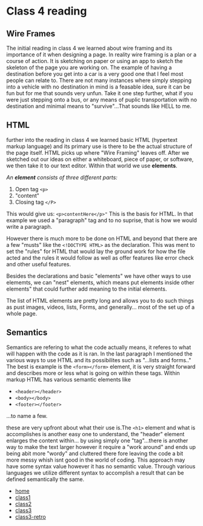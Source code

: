 
# Class 4 reading

## Wire Frames

The initial reading in class 4 we learned about wire framing and its importance of it when designing a page. In reality wire framing is a plan or a course of action. It is sketching on paper or using an app to sketch the skeleton of the page you are working on. The example of having a destination before you get into a car is a very good one that I feel most people can relate to. There are not many instances where simply stepping into a vehicle with no destination in mind is a feasable idea, sure it can be fun but for me that sounds very unfun. Take it one step further, what if you were just stepping onto a bus, or any means of puplic transportation with no destination and minimal means to "survive"...That sounds like HELL to me.

## HTML

further into the reading in class 4 we learned basic HTML (hypertext markup language) and its primary use is there to be the actual structure of the page itself. HTML picks up where "Wire Framing" leaves off. After we sketched out our ideas on either a whiteboard, piece of paper, or software, we then take it to our text editor. Within that world we use **elements**.

*An **element** consists of three different parts:*

1. Open tag ``<p>``
2. "content"
3. Closing tag ``</P>``

This would give us: ``<p>contentHere</p>"``
This is the basis for HTML. In that example we used a "paragraph" tag and to no suprise, that is how we would write a paragraph.

However there is much more to be done on HTML and beyond that there are a few "musts" like the ``<!DOCTYPE HTML>`` as the declaration. This was ment to set the "rules" for HTML that would lay the ground work for how the file acted and the rules it would follow as well as offer features like error check and other useful features.

Besides the declarations and basic "elements" we have other ways to use elememts, we can "nest" elements, which means put elements inside other elements" that could further add meaning to the initial elements.

The list of HTML elements are pretty long and allows you to do such things as pust images, videos, lists, Forms, and generally... most of the set up of a whole page.

## Semantics

Semantics are refering to what the code actually means, it referes to what will happen with the code as it is ran. In the last paragraph I mentioned the various ways to use HTML and its possibilites such as "...lists and forms.." The best is example is the ``<form></form>`` element, it  is very straight forward and describes more or less what is going on within these tags. Within markup HTML has various semantic elements like

* ``<header></header>``
* ``<body></body>``
* ``<footer></footer>``

...to name a few.

these are very upfront about what their use is.The ``<h1>`` element and what is accomplishes is another easy one to understand, the "header" element enlarges the content within... by using simply one "tag"...there is another way to make the text larger however it require a "work around" and ends up being abit more "wordy" and cluttered there fore leaving the code a bit more messy whish isnt good in the world of coding. This approach may have some syntax value however it has no semantic value.
 Through various languages we utilize different syntax to accomplish a result that can be defined semantically the same.

 * [home](readme.md)
 * [class1](class1reading.md)
 * [class2](class2.md)
 * [class3](class3.md)
 * [class3-retro](class3-retro.md)